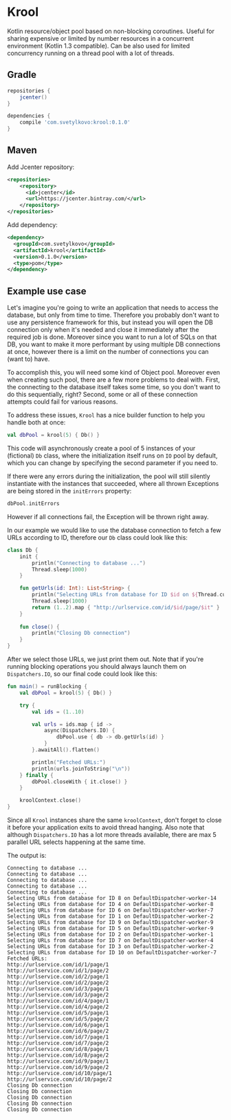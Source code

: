 # Krool
Kotlin resource/object pool based on non-blocking coroutines. Useful for sharing expensive 
or limited by number resources in a concurrent environment (Kotlin 1.3 compatible). Can be also
used for limited concurrency running on a thread pool with a lot of threads. 

## Gradle

```groovy
repositories {
    jcenter()
}

dependencies {
    compile 'com.svetylkovo:krool:0.1.0'
}
```

## Maven

Add Jcenter repository:
```xml
<repositories>
    <repository>
      <id>jcenter</id>
      <url>https://jcenter.bintray.com/</url>
    </repository>
</repositories>
```

Add dependency:
```xml
<dependency>
  <groupId>com.svetylkovo</groupId>
  <artifactId>krool</artifactId>
  <version>0.1.0</version>
  <type>pom</type>
</dependency>
```

## Example use case

Let's imagine you're going to write an application that needs to access the database,
but only from time to time. Therefore you probably don't want to use any persistence framework
for this, but instead you will open the DB connection only when it's needed and close it
immediately after the required job is done. Moreover since you want to run a lot of SQLs
on that DB, you want to make it more performant by using multiple DB connections at once,
however there is a limit on the number of connections you can (want to) have.

To accomplish this, you will need some kind of Object pool. Moreover even when creating such
pool, there are a few more problems to deal with. First, the connecting to the database itself
takes some time, so you don't want to do this sequentially, right? Second, some or all of these
connection attempts could fail for various reasons.
 
To address these issues, `Krool` has a nice builder function to help you handle both at once:

```kotlin
val dbPool = krool(5) { Db() }
```
This code will asynchronously create a pool of 5 instances of your (fictional) `Db` class, where
the initialization itself runs on `IO` pool by default, which you can change by specifying
the second parameter if you need to.

If there were any errors during the initialization, the pool will still silently instantiate 
with the instances that succeeded, where all thrown Exceptions are being stored in the 
`initErrors` property:
```kotlin
dbPool.initErrors
```

However if all connections fail, the Exception will be thrown right away.

In our example we would like to use the database connection to fetch a few URLs according 
to ID, therefore our `Db` class could look like this:

```kotlin
class Db {
    init {
        println("Connecting to database ...")
        Thread.sleep(1000)
    }

    fun getUrls(id: Int): List<String> {
        println("Selecting URLs from database for ID $id on ${Thread.currentThread().name}")
        Thread.sleep(1000)
        return (1..2).map { "http://urlservice.com/id/$id/page/$it" }
    }
    
    fun close() {
        println("Closing Db connection")
    }    
}
```

After we select those URLs, we just print them out. Note that if you're running blocking
operations you should always launch them on `Dispatchers.IO`, so our final code could
look like this:

```kotlin
fun main() = runBlocking {
    val dbPool = krool(5) { Db() }

    try {
        val ids = (1..10)

        val urls = ids.map { id ->
            async(Dispatchers.IO) {
                dbPool.use { db -> db.getUrls(id) }
            }
        }.awaitAll().flatten()

        println("Fetched URLs:")
        println(urls.joinToString("\n"))
    } finally {
        dbPool.closeWith { it.close() }
    }

    kroolContext.close()
}
```

Since all `Krool` instances share the same `kroolContext`, don't forget to close it before
your application exits to avoid thread hanging. Also note that although `Dispatchers.IO` 
has a lot more threads available, there are max 5 parallel URL selects happening at the 
same time.

The output is:
```
Connecting to database ...
Connecting to database ...
Connecting to database ...
Connecting to database ...
Connecting to database ...
Selecting URLs from database for ID 8 on DefaultDispatcher-worker-14
Selecting URLs from database for ID 4 on DefaultDispatcher-worker-8
Selecting URLs from database for ID 6 on DefaultDispatcher-worker-7
Selecting URLs from database for ID 1 on DefaultDispatcher-worker-2
Selecting URLs from database for ID 9 on DefaultDispatcher-worker-9
Selecting URLs from database for ID 5 on DefaultDispatcher-worker-9
Selecting URLs from database for ID 2 on DefaultDispatcher-worker-1
Selecting URLs from database for ID 7 on DefaultDispatcher-worker-4
Selecting URLs from database for ID 3 on DefaultDispatcher-worker-2
Selecting URLs from database for ID 10 on DefaultDispatcher-worker-7
Fetched URLs:
http://urlservice.com/id/1/page/1
http://urlservice.com/id/1/page/2
http://urlservice.com/id/2/page/1
http://urlservice.com/id/2/page/2
http://urlservice.com/id/3/page/1
http://urlservice.com/id/3/page/2
http://urlservice.com/id/4/page/1
http://urlservice.com/id/4/page/2
http://urlservice.com/id/5/page/1
http://urlservice.com/id/5/page/2
http://urlservice.com/id/6/page/1
http://urlservice.com/id/6/page/2
http://urlservice.com/id/7/page/1
http://urlservice.com/id/7/page/2
http://urlservice.com/id/8/page/1
http://urlservice.com/id/8/page/2
http://urlservice.com/id/9/page/1
http://urlservice.com/id/9/page/2
http://urlservice.com/id/10/page/1
http://urlservice.com/id/10/page/2
Closing Db connection
Closing Db connection
Closing Db connection
Closing Db connection
Closing Db connection
```